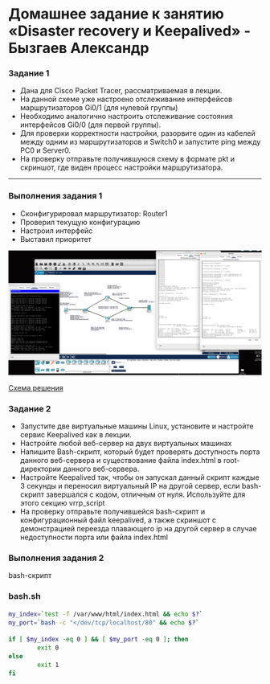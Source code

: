 # Домашнее задание к занятию «Disaster recovery и Keepalived» - Бызгаев Александр

### Задание 1

- Дана для Cisco Packet Tracer, рассматриваемая в лекции.
- На данной схеме уже настроено отслеживание интерфейсов маршрутизаторов Gi0/1 (для нулевой группы)
- Необходимо аналогично настроить отслеживание состояния интерфейсов Gi0/0 (для первой группы).
- Для проверки корректности настройки, разорвите один из кабелей между одним из маршрутизаторов и Switch0 и запустите ping между PC0 и Server0.
- На проверку отправьте получившуюся схему в формате pkt и скриншот, где виден процесс настройки маршрутизатора.

 ---

### Выполнения задания 1

- Сконфигурировал маршрутизатор: Router1
- Проверил текущую конфигурацию
- Настроил интерфейс
- Выставил приоритет 

![Image alt](https://github.com/Byzgaev-I/Keepalived/blob/main/Keepalive%201.png)

[Схема решения](https://github.com/Byzgaev-I/Keepalived/blob/main/1-hsrp_advanced_Netology.pkt)

### Задание 2

- Запустите две виртуальные машины Linux, установите и настройте сервис Keepalived как в лекции.
- Настройте любой веб-сервер на двух виртуальных машинах
- Напишите Bash-скрипт, который будет проверять доступность порта данного веб-сервера и существование файла index.html в root-директории данного веб-сервера.
- Настройте Keepalived так, чтобы он запускал данный скрипт каждые 3 секунды и переносил виртуальный IP на другой сервер, если bash-скрипт завершался с кодом, отличным от нуля. Используйте для этого секцию vrrp_script
- На проверку отправьте получившейся bash-скрипт и конфигурационный файл keepalived, а также скриншот с демонстрацией переезда плавающего ip на другой сервер в случае недоступности порта или файла index.html

### Выполнения задания 2

bash-скрипт
### bash.sh
```bash
my_index=`test -f /var/www/html/index.html && echo $?`
my_port=`bash -c "</dev/tcp/localhost/80" && echo $?`

if [ $my_index -eq 0 ] && [ $my_port -eq 0 ]; then
        exit 0
else
        exit 1
fi
```
